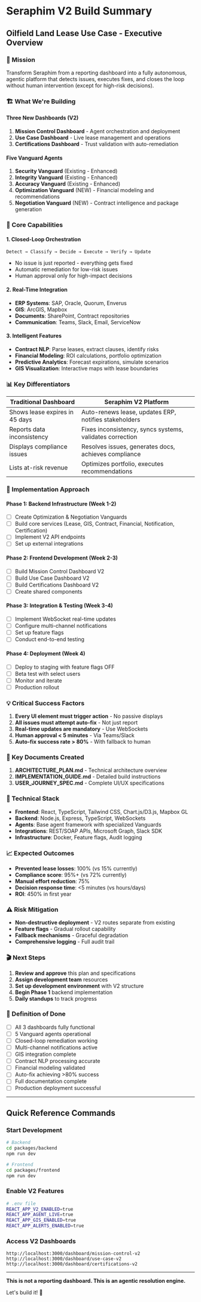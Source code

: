 # Seraphim V2 Build Summary
## Oilfield Land Lease Use Case - Executive Overview

### 🎯 Mission
Transform Seraphim from a reporting dashboard into a fully autonomous, agentic platform that detects issues, executes fixes, and closes the loop without human intervention (except for high-risk decisions).

### 🏗️ What We're Building

#### Three New Dashboards (V2)
1. **Mission Control Dashboard** - Agent orchestration and deployment
2. **Use Case Dashboard** - Live lease management and operations  
3. **Certifications Dashboard** - Trust validation with auto-remediation

#### Five Vanguard Agents
1. **Security Vanguard** (Existing - Enhanced)
2. **Integrity Vanguard** (Existing - Enhanced)
3. **Accuracy Vanguard** (Existing - Enhanced)
4. **Optimization Vanguard** (NEW) - Financial modeling and recommendations
5. **Negotiation Vanguard** (NEW) - Contract intelligence and package generation

### 🔄 Core Capabilities

#### 1. Closed-Loop Orchestration
```
Detect → Classify → Decide → Execute → Verify → Update
```
- No issue is just reported - everything gets fixed
- Automatic remediation for low-risk issues
- Human approval only for high-impact decisions

#### 2. Real-Time Integration
- **ERP Systems**: SAP, Oracle, Quorum, Enverus
- **GIS**: ArcGIS, Mapbox
- **Documents**: SharePoint, Contract repositories
- **Communication**: Teams, Slack, Email, ServiceNow

#### 3. Intelligent Features
- **Contract NLP**: Parse leases, extract clauses, identify risks
- **Financial Modeling**: ROI calculations, portfolio optimization
- **Predictive Analytics**: Forecast expirations, simulate scenarios
- **GIS Visualization**: Interactive maps with lease boundaries

### 📊 Key Differentiators

| Traditional Dashboard | Seraphim V2 Platform |
|----------------------|---------------------|
| Shows lease expires in 45 days | Auto-renews lease, updates ERP, notifies stakeholders |
| Reports data inconsistency | Fixes inconsistency, syncs systems, validates correction |
| Displays compliance issues | Resolves issues, generates docs, achieves compliance |
| Lists at-risk revenue | Optimizes portfolio, executes recommendations |

### 🚀 Implementation Approach

#### Phase 1: Backend Infrastructure (Week 1-2)
- [ ] Create Optimization & Negotiation Vanguards
- [ ] Build core services (Lease, GIS, Contract, Financial, Notification, Certification)
- [ ] Implement V2 API endpoints
- [ ] Set up external integrations

#### Phase 2: Frontend Development (Week 2-3)
- [ ] Build Mission Control Dashboard V2
- [ ] Build Use Case Dashboard V2
- [ ] Build Certifications Dashboard V2
- [ ] Create shared components

#### Phase 3: Integration & Testing (Week 3-4)
- [ ] Implement WebSocket real-time updates
- [ ] Configure multi-channel notifications
- [ ] Set up feature flags
- [ ] Conduct end-to-end testing

#### Phase 4: Deployment (Week 4)
- [ ] Deploy to staging with feature flags OFF
- [ ] Beta test with select users
- [ ] Monitor and iterate
- [ ] Production rollout

### 💡 Critical Success Factors

1. **Every UI element must trigger action** - No passive displays
2. **All issues must attempt auto-fix** - Not just report
3. **Real-time updates are mandatory** - Use WebSockets
4. **Human approval < 5 minutes** - Via Teams/Slack
5. **Auto-fix success rate > 80%** - With fallback to human

### 📁 Key Documents Created

1. **ARCHITECTURE_PLAN.md** - Technical architecture overview
2. **IMPLEMENTATION_GUIDE.md** - Detailed build instructions
3. **USER_JOURNEY_SPEC.md** - Complete UI/UX specifications

### 🔧 Technical Stack

- **Frontend**: React, TypeScript, Tailwind CSS, Chart.js/D3.js, Mapbox GL
- **Backend**: Node.js, Express, TypeScript, WebSockets
- **Agents**: Base agent framework with specialized Vanguards
- **Integrations**: REST/SOAP APIs, Microsoft Graph, Slack SDK
- **Infrastructure**: Docker, Feature flags, Audit logging

### 📈 Expected Outcomes

- **Prevented lease losses**: 100% (vs 15% currently)
- **Compliance score**: 95%+ (vs 72% currently)
- **Manual effort reduction**: 75%
- **Decision response time**: <5 minutes (vs hours/days)
- **ROI**: 450% in first year

### ⚠️ Risk Mitigation

- **Non-destructive deployment** - V2 routes separate from existing
- **Feature flags** - Gradual rollout capability
- **Fallback mechanisms** - Graceful degradation
- **Comprehensive logging** - Full audit trail

### 🎬 Next Steps

1. **Review and approve** this plan and specifications
2. **Assign development team** resources
3. **Set up development environment** with V2 structure
4. **Begin Phase 1** backend implementation
5. **Daily standups** to track progress

### 🏁 Definition of Done

- [ ] All 3 dashboards fully functional
- [ ] 5 Vanguard agents operational
- [ ] Closed-loop remediation working
- [ ] Multi-channel notifications active
- [ ] GIS integration complete
- [ ] Contract NLP processing accurate
- [ ] Financial modeling validated
- [ ] Auto-fix achieving >80% success
- [ ] Full documentation complete
- [ ] Production deployment successful

---

## Quick Reference Commands

### Start Development
```bash
# Backend
cd packages/backend
npm run dev

# Frontend  
cd packages/frontend
npm run dev
```

### Enable V2 Features
```bash
# .env file
REACT_APP_V2_ENABLED=true
REACT_APP_AGENT_LIVE=true
REACT_APP_GIS_ENABLED=true
REACT_APP_ALERTS_ENABLED=true
```

### Access V2 Dashboards
```
http://localhost:3000/dashboard/mission-control-v2
http://localhost:3000/dashboard/use-case-v2
http://localhost:3000/dashboard/certifications-v2
```

---

**This is not a reporting dashboard. This is an agentic resolution engine.**

Let's build it! 🚀